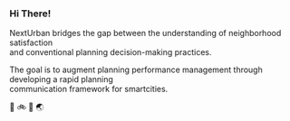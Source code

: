 ### Hi There!

NextUrban bridges the gap between the understanding of neighborhood satisfaction         
and conventional planning decision-making practices.     

The goal is to augment planning performance management through developing a rapid planning             
communication framework for smartcities.    

🏡 🚲 📲 🌏 

<!--
**NextUrban/NextUrban** is a ✨ _special_ ✨ repository because its `README.md` (this file) appears on your GitHub profile.

